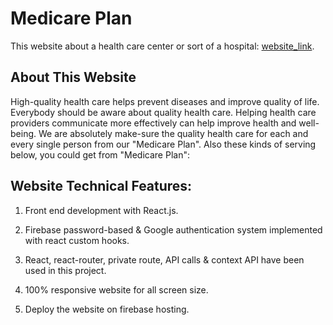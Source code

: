 # Medicare Plan

This website about a health care center or sort of a hospital: [website_link](https://medicare-plan.web.app/).

## About This Website

High-quality health care helps prevent diseases and improve quality of life. Everybody should be aware about quality health care. Helping health care providers communicate more effectively can help improve health and well-being. We are absolutely make-sure the quality health care for each and every single person from our "Medicare Plan". Also these kinds of serving below, you could get from "Medicare Plan":


## Website Technical Features:

1. Front end development with React.js.

2. Firebase password-based & Google authentication system implemented with react custom hooks.

3. React, react-router, private route, API calls & context API have been used in this project.

4. 100% responsive website for all screen size.

5. Deploy the website on firebase hosting.